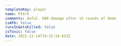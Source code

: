 ```yaml
---
templateKey: player
name: PI4rk
comments: Awful. 600 damage after 13 rounds of demo
isAFK: false
runsInGetsKilled: false
isToxic: false
date: 2022-12-14T19:15:24.653Z
---
```

